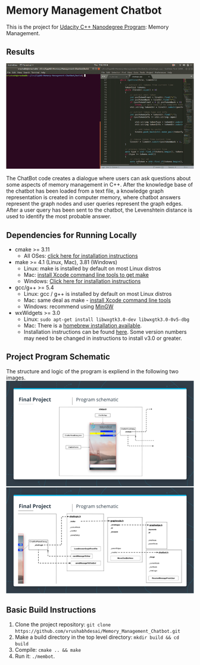 # Memory Management Chatbot

This is the project for [Udacity C++ Nanodegree Program](https://www.udacity.com/course/c-plus-plus-nanodegree--nd213): Memory Management.

## Results 
<img src="images/Output_result.gif"/>

The ChatBot code creates a dialogue where users can ask questions about some aspects of memory management in C++. After the knowledge base of the chatbot has been loaded from a text file, a knowledge graph representation is created in computer memory, where chatbot answers represent the graph nodes and user queries represent the graph edges. After a user query has been sent to the chatbot, the Levenshtein distance is used to identify the most probable answer. 

## Dependencies for Running Locally
* cmake >= 3.11
  * All OSes: [click here for installation instructions](https://cmake.org/install/)
* make >= 4.1 (Linux, Mac), 3.81 (Windows)
  * Linux: make is installed by default on most Linux distros
  * Mac: [install Xcode command line tools to get make](https://developer.apple.com/xcode/features/)
  * Windows: [Click here for installation instructions](http://gnuwin32.sourceforge.net/packages/make.htm)
* gcc/g++ >= 5.4
  * Linux: gcc / g++ is installed by default on most Linux distros
  * Mac: same deal as make - [install Xcode command line tools](https://developer.apple.com/xcode/features/)
  * Windows: recommend using [MinGW](http://www.mingw.org/)
* wxWidgets >= 3.0
  * Linux: `sudo apt-get install libwxgtk3.0-dev libwxgtk3.0-0v5-dbg`
  * Mac: There is a [homebrew installation available](https://formulae.brew.sh/formula/wxmac).
  * Installation instructions can be found [here](https://wiki.wxwidgets.org/Install). Some version numbers may need to be changed in instructions to install v3.0 or greater.

## Project Program Schematic

The structure and logic of the program is expliend in the following two images. 
<img src="images/Logic_flow1.png"/>
<img src="images/Logic_flow2.png"/>

## Basic Build Instructions

1. Clone the project repository: `git clone https://github.com/vrushabhdesai/Memory_Management_Chatbot.git`
2. Make a build directory in the top level directory: `mkdir build && cd build`
3. Compile: `cmake .. && make`
4. Run it: `./membot`.


